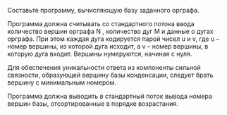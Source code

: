 Составьте программу, вычисляющую базу заданного орграфа. 

Программа должна считывать со стандартного потока ввода количество вершин орграфа N
, количество дуг M и данные о дугах орграфа. При этом каждая дуга кодируется парой чисел u и v, где u – номер вершины, из которой дуга исходит, а v
– номер вершины, в которую дуга входит. Вершины нумеруются, начиная с нуля.

Для обеспечения уникальности ответа из компоненты сильной связности, образующей вершину базы конденсации, следует брать вершину с минимальным номером.

Программа должна выводить в стандартный поток вывода номера вершин базы, отсортированные в порядке возрастания.
